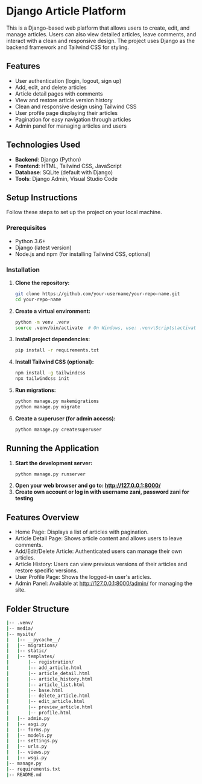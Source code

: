 # Django Article Platform

This is a Django-based web platform that allows users to create, edit, and manage articles. Users can also view detailed articles, leave comments, and interact with a clean and responsive design. The project uses Django as the backend framework and Tailwind CSS for styling.

## Features

- User authentication (login, logout, sign up)
- Add, edit, and delete articles
- Article detail pages with comments
- View and restore article version history
- Clean and responsive design using Tailwind CSS
- User profile page displaying their articles
- Pagination for easy navigation through articles
- Admin panel for managing articles and users

## Technologies Used

- **Backend**: Django (Python)
- **Frontend**: HTML, Tailwind CSS, JavaScript
- **Database**: SQLite (default with Django)
- **Tools**: Django Admin, Visual Studio Code

## Setup Instructions

Follow these steps to set up the project on your local machine.

### Prerequisites

- Python 3.6+
- Django (latest version)
- Node.js and npm (for installing Tailwind CSS, optional)

### Installation

1. **Clone the repository:**
   ```bash
   git clone https://github.com/your-username/your-repo-name.git
   cd your-repo-name

2. **Create a virtual environment:**
   ```bash
   python -m venv .venv
   source .venv/bin/activate  # On Windows, use: .venv\Scripts\activate

3. **Install project dependencies:**
   ```bash
   pip install -r requirements.txt
   
4. **Install Tailwind CSS (optional):**
   ```bash
   npm install -g tailwindcss
   npx tailwindcss init
5. **Run migrations:**
   ```bash
   python manage.py makemigrations
   python manage.py migrate
6. **Create a superuser (for admin access):**
   ```bash
   python manage.py createsuperuser
   
## Running the Application

1. **Start the development server:**
   ```bash
   python manage.py runserver
2. **Open your web browser and go to: http://127.0.0.1:8000/**
3. **Create own account or log in with username zani, password zani for testing**

## Features Overview
- Home Page: Displays a list of articles with pagination.
- Article Detail Page: Shows article content and allows users to leave comments.
- Add/Edit/Delete Article: Authenticated users can manage their own articles.
- Article History: Users can view previous versions of their articles and restore specific versions.
- User Profile Page: Shows the logged-in user's articles.
- Admin Panel: Available at http://127.0.0.1:8000/admin/ for managing the site.

## Folder Structure
  ```bash
|-- .venv/
|-- media/
|-- mysite/
|   |-- __pycache__/
|   |-- migrations/
|   |-- static/
|   |-- templates/
|       |-- registration/
|       |-- add_article.html
|       |-- article_detail.html
|       |-- article_history.html
|       |-- article_list.html
|       |-- base.html
|       |-- delete_article.html
|       |-- edit_article.html
|       |-- preview_article.html
|       |-- profile.html
|   |-- admin.py
|   |-- asgi.py
|   |-- forms.py
|   |-- models.py
|   |-- settings.py
|   |-- urls.py
|   |-- views.py
|   |-- wsgi.py
|-- manage.py
|-- requirements.txt
|-- README.md

